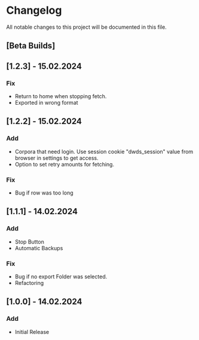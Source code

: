 # Changelog

All notable changes to this project will be documented in this file.

## [Beta Builds]

## [1.2.3] - 15.02.2024

### Fix

- Return to home when stopping fetch.
- Exported in wrong format

## [1.2.2] - 15.02.2024

### Add

- Corpora that need login. Use session cookie "dwds_session" value from browser in settings to get access.
- Option to set retry amounts for fetching.

### Fix

- Bug if row was too long

## [1.1.1] - 14.02.2024

### Add

- Stop Button
- Automatic Backups

### Fix

- Bug if no export Folder was selected.
- Refactoring

## [1.0.0] - 14.02.2024

### Add

- Initial Release
